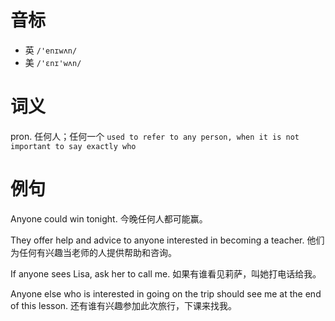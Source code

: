 # 音标

- 英 `/'enɪwʌn/`
- 美 `/'ɛnɪ'wʌn/`

# 词义

pron. 任何人；任何一个
`used to refer to any person, when it is not important to say exactly who`

# 例句

Anyone could win tonight.
今晚任何人都可能赢。

They offer help and advice to anyone interested in becoming a teacher.
他们为任何有兴趣当老师的人提供帮助和咨询。

If anyone sees Lisa, ask her to call me.
如果有谁看见莉萨，叫她打电话给我。

Anyone else who is interested in going on the trip should see me at the end of this lesson.
还有谁有兴趣参加此次旅行，下课来找我。


